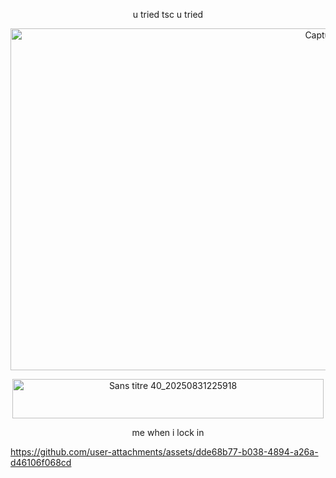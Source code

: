 <p align="center">u tried tsc u tried</p>
<p align="center"><img width="1165" height="547" alt="Capture d'écran 2025-09-17 171549" src="https://github.com/user-attachments/assets/9f54a4be-d8a6-454f-b6a9-84f84c9ca06e" /></p>

<p align="center"><img width="498" height="63" alt="Sans titre 40_20250831225918" src="https://github.com/user-attachments/assets/0e58eac6-3b99-4e5e-8a22-819a8bb607fc" /></p>

<p align="center">me when i lock in</p>

https://github.com/user-attachments/assets/dde68b77-b038-4894-a26a-d46106f068cd



